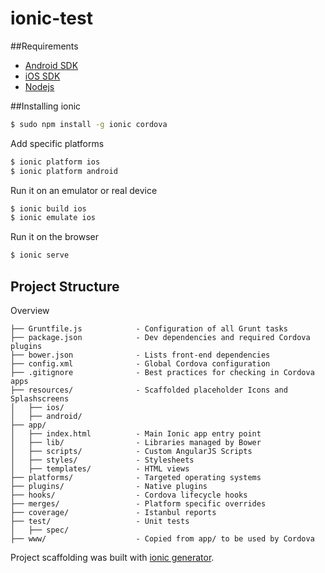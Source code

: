 ionic-test
==========

##Requirements

* [Android SDK](http://cordova.apache.org/docs/en/3.3.0/guide_platforms_android_index.md.html#Android%20Platform%20Guide)
* [iOS SDK](http://cordova.apache.org/docs/en/3.4.0/guide_platforms_ios_index.md.html#iOS%20Platform%20Guide)
* [Nodejs](http://nodejs.org/)

##Installing ionic

```bash
$ sudo npm install -g ionic cordova
```
Add specific platforms
```bash
$ ionic platform ios
$ ionic platform android
```

Run it on an emulator or real device
```bash
$ ionic build ios
$ ionic emulate ios
```

Run it on the browser
```bash
$ ionic serve
```

## Project Structure

Overview

    ├── Gruntfile.js            - Configuration of all Grunt tasks
    ├── package.json            - Dev dependencies and required Cordova plugins
    ├── bower.json              - Lists front-end dependencies
    ├── config.xml              - Global Cordova configuration
    ├── .gitignore              - Best practices for checking in Cordova apps
    ├── resources/              - Scaffolded placeholder Icons and Splashscreens
    │   ├── ios/
    │   ├── android/
    ├── app/
    │   ├── index.html          - Main Ionic app entry point
    │   ├── lib/                - Libraries managed by Bower
    │   ├── scripts/            - Custom AngularJS Scripts
    │   ├── styles/             - Stylesheets
    │   ├── templates/          - HTML views
    ├── platforms/              - Targeted operating systems
    ├── plugins/                - Native plugins
    ├── hooks/                  - Cordova lifecycle hooks
    ├── merges/                 - Platform specific overrides
    ├── coverage/               - Istanbul reports
    ├── test/                   - Unit tests
    │   ├── spec/
    ├── www/                    - Copied from app/ to be used by Cordova 
    

Project scaffolding was built with [ionic generator](https://github.com/diegonetto/generator-ionic).
